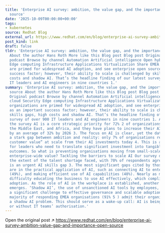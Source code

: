 ```yaml
---
title: 'Enterprise AI survey: ambition, the value gap, and the importance of open
  source'
date: '2025-10-09T00:00:00+00:00'
tags:
- kubernetes
source: Redhat Blog
external_url: https://www.redhat.com/en/blog/enterprise-ai-survey-ambition-value-gap-and-importance-open-source
post_kind: link
draft: false
tldr: 'Enterprise AI survey: ambition, the value gap, and the importance of open source
  About the author Hans Roth More like this Blog post Blog post Original podcast Original
  podcast Browse by channel Automation Artificial intelligence Open hybrid cloud Security
  Edge computing Infrastructure Applications Virtualization Share EMEA organizations
  are primed for widespread AI adoption, and see enterprise open source as an important
  success factor; however, their ability to scale is challenged by skills gaps, high
  costs and shadow AI. That’s the headline finding of our latest survey of over 900
  IT leaders and AI engineers in nine countries 1.'
summary: 'Enterprise AI survey: ambition, the value gap, and the importance of open
  source About the author Hans Roth More like this Blog post Blog post Original podcast
  Original podcast Browse by channel Automation Artificial intelligence Open hybrid
  cloud Security Edge computing Infrastructure Applications Virtualization Share EMEA
  organizations are primed for widespread AI adoption, and see enterprise open source
  as an important success factor; however, their ability to scale is challenged by
  skills gaps, high costs and shadow AI. That’s the headline finding of our latest
  survey of over 900 IT leaders and AI engineers in nine countries 1. According to
  the survey AI is a core strategic priority for 72% 2 of organizations in Europe,
  the Middle East, and Africa, and they have plans to increase their AI investments
  by an average of 32% by 2026 3. The focus on AI is clear, yet the data also reveals
  a stark gap between ambition and reality: only 7% of organisations report “driving
  customer value” at scale from their AI investments today 4. This is a crucial challenge
  for leaders who need to translate significant investment into tangible business
  outcomes. So what is preventing organisations moving from small-scale pilots to
  enterprise-wide value? Tackling the barriers to scale AI Our survey data outlines
  the extent of the talent shortage faced, with 70% of respondents agreeing there
  is an urgent AI skills gap 3. The most significant gaps cited by those respondents
  are in the practical application of AI, such as connecting AI to enterprise data
  (49%), and making efficient use of AI capabilities (48%). Nearly as many (47%) report
  difficulty educating the business to use AI effectively, which complicates organisation-wide
  adoption. As the role of AI in the workplace is established, another layer of complexity
  emerges. ‘Shadow AI’, the use of unsanctioned AI tools by employees, is becoming
  a significant challenge to effective governance and scalable adoption. The vast
  majority of responding EMEA organisations (91% 5 ) admit their organisation is experiencing
  a shadow AI problem. This should serve as a wake-up call: AI is being adopted with
  or without IT teams’ authorisation.'
---
```

Open the original post ↗ https://www.redhat.com/en/blog/enterprise-ai-survey-ambition-value-gap-and-importance-open-source

